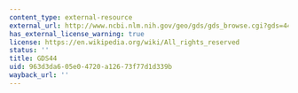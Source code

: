 ```yaml
---
content_type: external-resource
external_url: http://www.ncbi.nlm.nih.gov/geo/gds/gds_browse.cgi?gds=44
has_external_license_warning: true
license: https://en.wikipedia.org/wiki/All_rights_reserved
status: ''
title: GDS44
uid: 963d3da6-05e0-4720-a126-73f77d1d339b
wayback_url: ''
---
```

